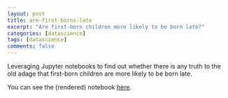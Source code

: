```yaml
---
layout: post
title: are-first-borns-late
excerpt: "Are first-born children more likely to be born late?"
categories: [datascience]
tags: [datascience]
comments: false
---
```


Leveraging Jupyter notebooks to find out whether there is any truth to the old adage that first-born children are more likely to be born late.

You can see the (rendered) notebook [here](https://github.com/axiomiety/crashburn/blob/master/jupyter/first_born_child_delay.ipynb).
